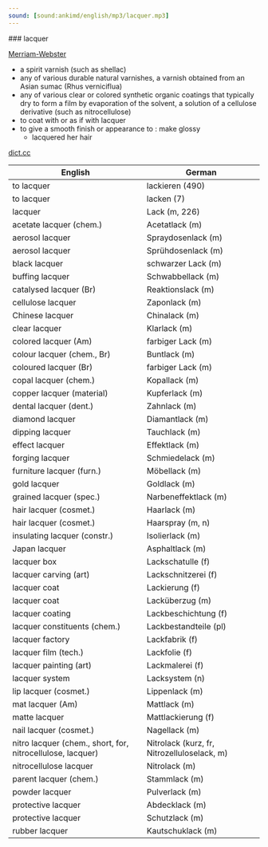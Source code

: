 ```yaml
---
sound: [sound:ankimd/english/mp3/lacquer.mp3]
---
```


\### lacquer

[Merriam-Webster](https://www.merriam-webster.com/dictionary/lacquer)

- a spirit varnish (such as shellac)
- any of various durable natural varnishes, a varnish obtained from an Asian sumac (Rhus verniciflua)
- any of various clear or colored synthetic organic coatings that typically dry to form a film by evaporation of the solvent, a solution of a cellulose derivative (such as nitrocellulose)
- to coat with or as if with lacquer
- to give a smooth finish or appearance to : make glossy
    - lacquered her hair

[dict.cc](https://www.dict.cc/lacquer)

| English        | German       |
| -------------- | ------------ |
| to lacquer | lackieren (490) |
| to lacquer | lacken (7) |
| lacquer | Lack (m, 226) |
| acetate lacquer (chem.) | Acetatlack (m) |
| aerosol lacquer | Spraydosenlack (m) |
| aerosol lacquer | Sprühdosenlack (m) |
| black lacquer | schwarzer Lack (m) |
| buffing lacquer | Schwabbellack (m) |
| catalysed lacquer (Br) | Reaktionslack (m) |
| cellulose lacquer | Zaponlack (m) |
| Chinese lacquer | Chinalack (m) |
| clear lacquer | Klarlack (m) |
| colored lacquer (Am) | farbiger Lack (m) |
| colour lacquer (chem., Br) | Buntlack (m) |
| coloured lacquer (Br) | farbiger Lack (m) |
| copal lacquer (chem.) | Kopallack (m) |
| copper lacquer (material) | Kupferlack (m) |
| dental lacquer (dent.) | Zahnlack (m) |
| diamond lacquer | Diamantlack (m) |
| dipping lacquer | Tauchlack (m) |
| effect lacquer | Effektlack (m) |
| forging lacquer | Schmiedelack (m) |
| furniture lacquer (furn.) | Möbellack (m) |
| gold lacquer | Goldlack (m) |
| grained lacquer (spec.) | Narbeneffektlack (m) |
| hair lacquer (cosmet.) | Haarlack (m) |
| hair lacquer (cosmet.) | Haarspray (m, n) |
| insulating lacquer (constr.) | Isolierlack (m) |
| Japan lacquer | Asphaltlack (m) |
| lacquer box | Lackschatulle (f) |
| lacquer carving (art) | Lackschnitzerei (f) |
| lacquer coat | Lackierung (f) |
| lacquer coat | Lacküberzug (m) |
| lacquer coating | Lackbeschichtung (f) |
| lacquer constituents (chem.) | Lackbestandteile (pl) |
| lacquer factory | Lackfabrik (f) |
| lacquer film (tech.) | Lackfolie (f) |
| lacquer painting (art) | Lackmalerei (f) |
| lacquer system | Lacksystem (n) |
| lip lacquer (cosmet.) | Lippenlack (m) |
| mat lacquer (Am) | Mattlack (m) |
| matte lacquer | Mattlackierung (f) |
| nail lacquer (cosmet.) | Nagellack (m) |
| nitro lacquer (chem., short, for, nitrocellulose, lacquer) | Nitrolack (kurz, fr, Nitrozelluloselack, m) |
| nitrocellulose lacquer | Nitrolack (m) |
| parent lacquer (chem.) | Stammlack (m) |
| powder lacquer | Pulverlack (m) |
| protective lacquer | Abdecklack (m) |
| protective lacquer | Schutzlack (m) |
| rubber lacquer | Kautschuklack (m) |
